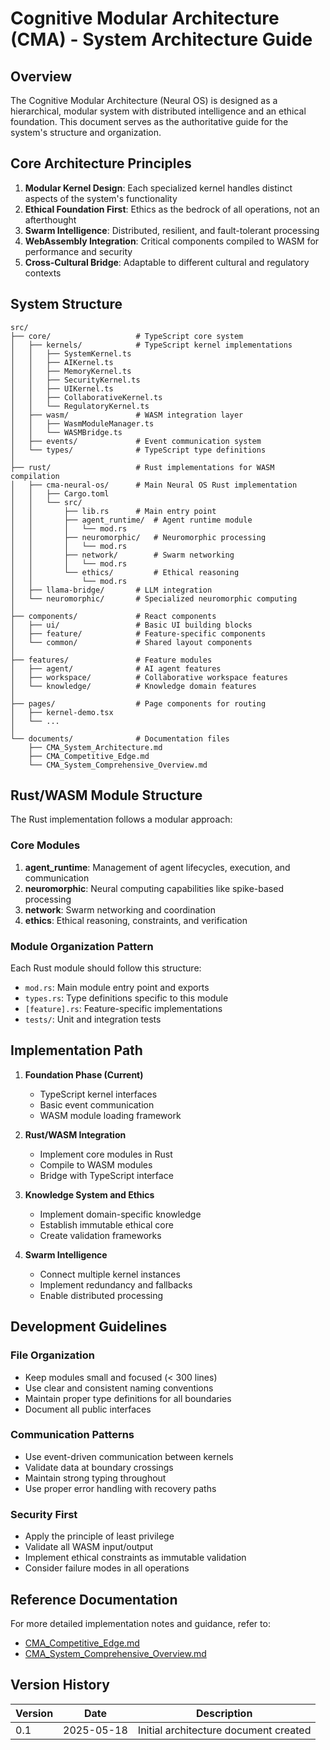 
# Cognitive Modular Architecture (CMA) - System Architecture Guide

## Overview

The Cognitive Modular Architecture (Neural OS) is designed as a hierarchical, modular system with distributed intelligence and an ethical foundation. This document serves as the authoritative guide for the system's structure and organization.

## Core Architecture Principles

1. **Modular Kernel Design**: Each specialized kernel handles distinct aspects of the system's functionality
2. **Ethical Foundation First**: Ethics as the bedrock of all operations, not an afterthought
3. **Swarm Intelligence**: Distributed, resilient, and fault-tolerant processing
4. **WebAssembly Integration**: Critical components compiled to WASM for performance and security
5. **Cross-Cultural Bridge**: Adaptable to different cultural and regulatory contexts

## System Structure

```
src/
├── core/                   # TypeScript core system
│   ├── kernels/            # TypeScript kernel implementations
│   │   ├── SystemKernel.ts
│   │   ├── AIKernel.ts
│   │   ├── MemoryKernel.ts
│   │   ├── SecurityKernel.ts
│   │   ├── UIKernel.ts
│   │   ├── CollaborativeKernel.ts
│   │   └── RegulatoryKernel.ts
│   ├── wasm/               # WASM integration layer
│   │   ├── WasmModuleManager.ts
│   │   └── WASMBridge.ts
│   ├── events/             # Event communication system
│   └── types/              # TypeScript type definitions
│
├── rust/                   # Rust implementations for WASM compilation
│   ├── cma-neural-os/      # Main Neural OS Rust implementation
│   │   ├── Cargo.toml
│   │   └── src/
│   │       ├── lib.rs      # Main entry point
│   │       ├── agent_runtime/  # Agent runtime module
│   │       │   └── mod.rs
│   │       ├── neuromorphic/   # Neuromorphic processing
│   │       │   └── mod.rs
│   │       ├── network/        # Swarm networking
│   │       │   └── mod.rs
│   │       └── ethics/         # Ethical reasoning
│   │           └── mod.rs
│   ├── llama-bridge/       # LLM integration
│   └── neuromorphic/       # Specialized neuromorphic computing
│
├── components/             # React components
│   ├── ui/                 # Basic UI building blocks
│   ├── feature/            # Feature-specific components
│   └── common/             # Shared layout components
│
├── features/               # Feature modules
│   ├── agent/              # AI agent features
│   ├── workspace/          # Collaborative workspace features
│   └── knowledge/          # Knowledge domain features
│
├── pages/                  # Page components for routing
│   ├── kernel-demo.tsx
│   └── ...
│
└── documents/              # Documentation files
    ├── CMA_System_Architecture.md
    ├── CMA_Competitive_Edge.md  
    └── CMA_System_Comprehensive_Overview.md
```

## Rust/WASM Module Structure

The Rust implementation follows a modular approach:

### Core Modules

1. **agent_runtime**: Management of agent lifecycles, execution, and communication
2. **neuromorphic**: Neural computing capabilities like spike-based processing
3. **network**: Swarm networking and coordination
4. **ethics**: Ethical reasoning, constraints, and verification

### Module Organization Pattern

Each Rust module should follow this structure:
- `mod.rs`: Main module entry point and exports
- `types.rs`: Type definitions specific to this module
- `[feature].rs`: Feature-specific implementations
- `tests/`: Unit and integration tests

## Implementation Path

1. **Foundation Phase (Current)**
   - TypeScript kernel interfaces
   - Basic event communication
   - WASM module loading framework

2. **Rust/WASM Integration**
   - Implement core modules in Rust
   - Compile to WASM modules
   - Bridge with TypeScript interface

3. **Knowledge System and Ethics**
   - Implement domain-specific knowledge
   - Establish immutable ethical core
   - Create validation frameworks

4. **Swarm Intelligence**
   - Connect multiple kernel instances
   - Implement redundancy and fallbacks
   - Enable distributed processing

## Development Guidelines

### File Organization

- Keep modules small and focused (< 300 lines)
- Use clear and consistent naming conventions
- Maintain proper type definitions for all boundaries
- Document all public interfaces

### Communication Patterns

- Use event-driven communication between kernels
- Validate data at boundary crossings
- Maintain strong typing throughout
- Use proper error handling with recovery paths

### Security First

- Apply the principle of least privilege
- Validate all WASM input/output
- Implement ethical constraints as immutable validation
- Consider failure modes in all operations

## Reference Documentation

For more detailed implementation notes and guidance, refer to:
- [CMA_Competitive_Edge.md](./CMA_Competitive_Edge.md)
- [CMA_System_Comprehensive_Overview.md](./CMA_System_Comprehensive_Overview.md)

## Version History

| Version | Date       | Description                           |
|---------|------------|---------------------------------------|
| 0.1     | 2025-05-18 | Initial architecture document created |
